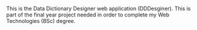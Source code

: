 This is the Data Dictionary Designer web application (DDDesginer). This is part of the final year project needed in order to complete my Web Technologies (BSc) degree.